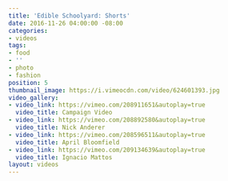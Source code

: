 ```yaml
---
title: 'Edible Schoolyard: Shorts'
date: 2016-11-26 04:00:00 -08:00
categories:
- videos
tags:
- food
- ''
- photo
- fashion
position: 5
thumbnail_image: https://i.vimeocdn.com/video/624601393.jpg
video_gallery:
- video_link: https://vimeo.com/208911651&autoplay=true
  video_title: Campaign Video
- video_link: https://vimeo.com/208892580&autoplay=true
  video_title: Nick Anderer
- video_link: https://vimeo.com/208596511&autoplay=true
  video_title: April Bloomfield
- video_link: https://vimeo.com/209134639&autoplay=true
  video_title: Ignacio Mattos
layout: videos
---
```


